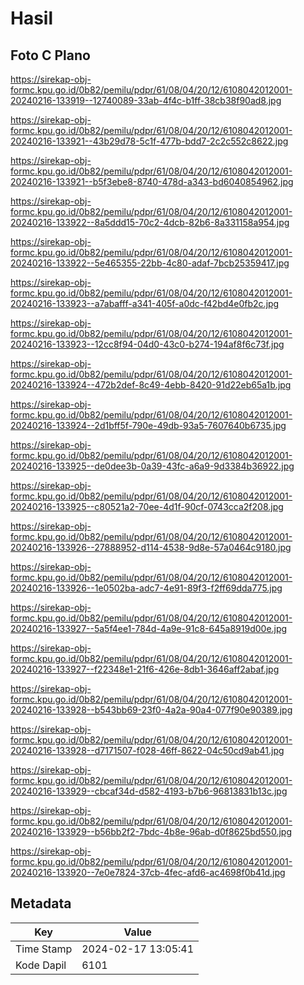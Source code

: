 # Hasil

## Foto C Plano

https://sirekap-obj-formc.kpu.go.id/0b82/pemilu/pdpr/61/08/04/20/12/6108042012001-20240216-133919--12740089-33ab-4f4c-b1ff-38cb38f90ad8.jpg

https://sirekap-obj-formc.kpu.go.id/0b82/pemilu/pdpr/61/08/04/20/12/6108042012001-20240216-133921--43b29d78-5c1f-477b-bdd7-2c2c552c8622.jpg

https://sirekap-obj-formc.kpu.go.id/0b82/pemilu/pdpr/61/08/04/20/12/6108042012001-20240216-133921--b5f3ebe8-8740-478d-a343-bd6040854962.jpg

https://sirekap-obj-formc.kpu.go.id/0b82/pemilu/pdpr/61/08/04/20/12/6108042012001-20240216-133922--8a5ddd15-70c2-4dcb-82b6-8a331158a954.jpg

https://sirekap-obj-formc.kpu.go.id/0b82/pemilu/pdpr/61/08/04/20/12/6108042012001-20240216-133922--5e465355-22bb-4c80-adaf-7bcb25359417.jpg

https://sirekap-obj-formc.kpu.go.id/0b82/pemilu/pdpr/61/08/04/20/12/6108042012001-20240216-133923--a7abafff-a341-405f-a0dc-f42bd4e0fb2c.jpg

https://sirekap-obj-formc.kpu.go.id/0b82/pemilu/pdpr/61/08/04/20/12/6108042012001-20240216-133923--12cc8f94-04d0-43c0-b274-194af8f6c73f.jpg

https://sirekap-obj-formc.kpu.go.id/0b82/pemilu/pdpr/61/08/04/20/12/6108042012001-20240216-133924--472b2def-8c49-4ebb-8420-91d22eb65a1b.jpg

https://sirekap-obj-formc.kpu.go.id/0b82/pemilu/pdpr/61/08/04/20/12/6108042012001-20240216-133924--2d1bff5f-790e-49db-93a5-7607640b6735.jpg

https://sirekap-obj-formc.kpu.go.id/0b82/pemilu/pdpr/61/08/04/20/12/6108042012001-20240216-133925--de0dee3b-0a39-43fc-a6a9-9d3384b36922.jpg

https://sirekap-obj-formc.kpu.go.id/0b82/pemilu/pdpr/61/08/04/20/12/6108042012001-20240216-133925--c80521a2-70ee-4d1f-90cf-0743cca2f208.jpg

https://sirekap-obj-formc.kpu.go.id/0b82/pemilu/pdpr/61/08/04/20/12/6108042012001-20240216-133926--27888952-d114-4538-9d8e-57a0464c9180.jpg

https://sirekap-obj-formc.kpu.go.id/0b82/pemilu/pdpr/61/08/04/20/12/6108042012001-20240216-133926--1e0502ba-adc7-4e91-89f3-f2ff69dda775.jpg

https://sirekap-obj-formc.kpu.go.id/0b82/pemilu/pdpr/61/08/04/20/12/6108042012001-20240216-133927--5a5f4ee1-784d-4a9e-91c8-645a8919d00e.jpg

https://sirekap-obj-formc.kpu.go.id/0b82/pemilu/pdpr/61/08/04/20/12/6108042012001-20240216-133927--f22348e1-21f6-426e-8db1-3646aff2abaf.jpg

https://sirekap-obj-formc.kpu.go.id/0b82/pemilu/pdpr/61/08/04/20/12/6108042012001-20240216-133928--b543bb69-23f0-4a2a-90a4-077f90e90389.jpg

https://sirekap-obj-formc.kpu.go.id/0b82/pemilu/pdpr/61/08/04/20/12/6108042012001-20240216-133928--d7171507-f028-46ff-8622-04c50cd9ab41.jpg

https://sirekap-obj-formc.kpu.go.id/0b82/pemilu/pdpr/61/08/04/20/12/6108042012001-20240216-133929--cbcaf34d-d582-4193-b7b6-96813831b13c.jpg

https://sirekap-obj-formc.kpu.go.id/0b82/pemilu/pdpr/61/08/04/20/12/6108042012001-20240216-133929--b56bb2f2-7bdc-4b8e-96ab-d0f8625bd550.jpg

https://sirekap-obj-formc.kpu.go.id/0b82/pemilu/pdpr/61/08/04/20/12/6108042012001-20240216-133920--7e0e7824-37cb-4fec-afd6-ac4698f0b41d.jpg


## Metadata

| Key        | Value               |
| ---------- | ------------------- |
| Time Stamp | 2024-02-17 13:05:41 |
| Kode Dapil | 6101                |




